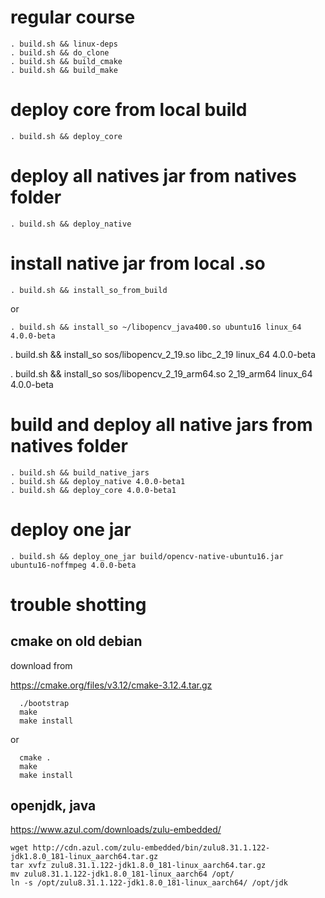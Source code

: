 # regular course

```
. build.sh && linux-deps
. build.sh && do_clone 
. build.sh && build_cmake
. build.sh && build_make
```

# deploy core from local build
```
. build.sh && deploy_core
```

# deploy all natives jar from natives folder
```
. build.sh && deploy_native
```

# install native jar from local .so
```
. build.sh && install_so_from_build
```
or
```
. build.sh && install_so ~/libopencv_java400.so ubuntu16 linux_64 4.0.0-beta
```

. build.sh && install_so sos/libopencv_2_19.so libc_2_19 linux_64 4.0.0-beta

. build.sh && install_so sos/libopencv_2_19_arm64.so 2_19_arm64 linux_64 4.0.0-beta

# build and deploy all native jars from natives folder

```
. build.sh && build_native_jars
. build.sh && deploy_native 4.0.0-beta1
. build.sh && deploy_core 4.0.0-beta1
```

# deploy one jar
```
. build.sh && deploy_one_jar build/opencv-native-ubuntu16.jar ubuntu16-noffmpeg 4.0.0-beta
```

# trouble shotting

## cmake on old debian

download from

https://cmake.org/files/v3.12/cmake-3.12.4.tar.gz

```
  ./bootstrap
  make
  make install
```

or

```
  cmake .
  make
  make install
```

## openjdk, java 

https://www.azul.com/downloads/zulu-embedded/

```
wget http://cdn.azul.com/zulu-embedded/bin/zulu8.31.1.122-jdk1.8.0_181-linux_aarch64.tar.gz 
tar xvfz zulu8.31.1.122-jdk1.8.0_181-linux_aarch64.tar.gz 
mv zulu8.31.1.122-jdk1.8.0_181-linux_aarch64 /opt/
ln -s /opt/zulu8.31.1.122-jdk1.8.0_181-linux_aarch64/ /opt/jdk
```